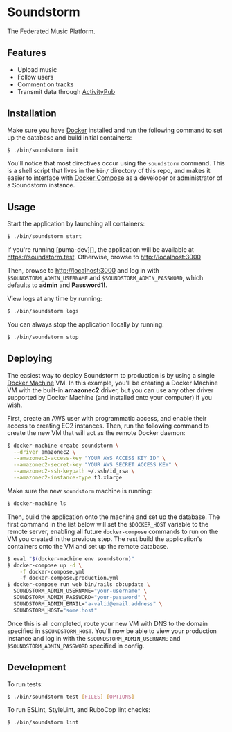 # Soundstorm

The Federated Music Platform.

## Features

* Upload music
* Follow users
* Comment on tracks
* Transmit data through [ActivityPub][]

## Installation

Make sure you have [Docker][] installed and run the following command to
set up the database and build initial containers:

```bash
$ ./bin/soundstorm init
```

You'll notice that most directives occur using the `soundstorm` command.
This is a shell script that lives in the `bin/` directory of this repo,
and makes it easier to interface with [Docker Compose][] as a developer or
administrator of a Soundstorm instance.

## Usage

Start the application by launching all containers:

```bash
$ ./bin/soundstorm start
```

If you're running [puma-dev][], the application will be available at
<https://soundstorm.test>. Otherwise, browse to <http://localhost:3000>

Then, browse to <http://localhost:3000> and log in with
`$SOUNDSTORM_ADMIN_USERNAME` and `$SOUNDSTORM_ADMIN_PASSWORD`, which
defaults to **admin** and **Password1!**.

View logs at any time by running:

```bash
$ ./bin/soundstorm logs
```

You can always stop the application locally by running:

```bash
$ ./bin/soundstorm stop
```

## Deploying

The easiest way to deploy Soundstorm to production is by using a single
[Docker Machine][] VM. In this example, you'll be creating a Docker
Machine VM with the built-in **amazonec2** driver, but you can use any
other driver supported by Docker Machine (and installed onto your
computer) if you wish.

First, create an AWS user with programmatic access, and enable their
access to creating EC2 instances. Then, run the following command to
create the new VM that will act as the remote Docker daemon:

```bash
$ docker-machine create soundstorm \
  --driver amazonec2 \
  --amazonec2-access-key "YOUR AWS ACCESS KEY ID" \
  --amazonec2-secret-key "YOUR AWS SECRET ACCESS KEY" \
  --amazonec2-ssh-keypath ~/.ssh/id_rsa \
  --amazonec2-instance-type t3.xlarge
```

Make sure the new `soundstorm` machine is running:

```bash
$ docker-machine ls
```

Then, build the application onto the machine and set up the database.
The first command in the list below will set the `$DOCKER_HOST` variable
to the remote server, enabling all future `docker-compose` commands to
run on the VM you created in the previous step. The rest build the
application's containers onto the VM and set up the remote database.

```bash
$ eval "$(docker-machine env soundstorm)"
$ docker-compose up -d \
    -f docker-compose.yml
    -f docker-compose.production.yml
$ docker-compose run web bin/rails db:update \
  SOUNDSTORM_ADMIN_USERNAME="your-username" \
  SOUNDSTORM_ADMIN_PASSWORD="your-password" \
  SOUNDSTORM_ADMIN_EMAIL="a-valid@email.address" \
  SOUNDSTORM_HOST="some.host"
```

Once this is all completed, route your new VM with DNS to the domain
specified in `$SOUNDSTORM_HOST`. You'll now be able to view your
production instance and log in with the `$SOUNDSTORM_ADMIN_USERNAME` and
`$SOUNDSTORM_ADMIN_PASSWORD` specified in config.

## Development

To run tests:

```bash
$ ./bin/soundstorm test [FILES] [OPTIONS]
```

To run ESLint, StyleLint, and RuboCop lint checks:

```bash
$ ./bin/soundstorm lint
```

[ActivityPub]: https://www.w3.org/TR/activitypub/
[Docker]: https://www.docker.com/
[Docker Compose]: https://docs.docker.com/compose/
[Docker Machine]: https://docs.docker.com/machine/
